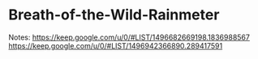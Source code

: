 # Breath-of-the-Wild-Rainmeter
Notes: https://keep.google.com/u/0/#LIST/1496682669198.1836988567
       https://keep.google.com/u/0/#LIST/1496942366890.289417591
